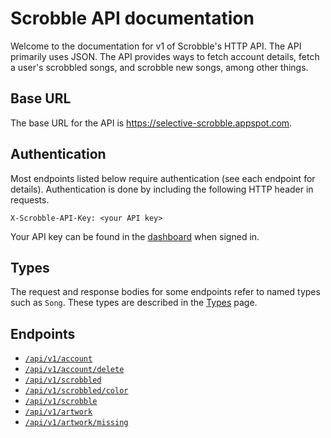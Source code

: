 # Scrobble API documentation

Welcome to the documentation for v1 of Scrobble's HTTP API. The API primarily uses
JSON. The API provides ways to fetch account details, fetch a user's scrobbled
songs, and scrobble new songs, among other things.

## Base URL

The base URL for the API is https://selective-scrobble.appspot.com.

## Authentication

Most endpoints listed below require authentication (see each endpoint for details).
Authentication is done by including the following HTTP header in requests.

```
X-Scrobble-API-Key: <your API key>
```

Your API key can be found in the
[dashboard](https://scrobble.allele.cc/dashboard/api-key) when signed in.

## Types

The request and response bodies for some endpoints refer to named types such as
`Song`. These types are described in the [Types](/types) page.

## Endpoints

* [`/api/v1/account`](/account)
* [`/api/v1/account/delete`](/account__delete)
* [`/api/v1/scrobbled`](/scrobbled)
* [`/api/v1/scrobbled/color`](/scrobbled__color)
* [`/api/v1/scrobble`](/scrobble)
* [`/api/v1/artwork`](/artwork)
* [`/api/v1/artwork/missing`](/artwork__missing)
